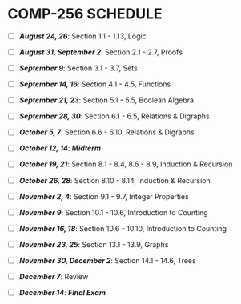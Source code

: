 # COMP-256 SCHEDULE

- [ ] **_August 24, 26_**: Section 1.1 - 1.13, Logic

- [ ] **_August 31, September 2_**: Section 2.1 - 2.7, Proofs

- [ ] **_September 9_**: Section 3.1 - 3.7, Sets

- [ ] **_September 14, 16_**: Section 4.1 - 4.5, Functions

- [ ] **_September 21, 23_**: Section 5.1 - 5.5, Boolean Algebra

- [ ] **_September 28, 30_**: Section 6.1 - 6.5, Relations & Digraphs

- [ ] **_October 5, 7_**: Section 6.6 - 6.10, Relations & Digraphs

- [ ] **_October 12, 14_**:  **_Midterm_**

- [ ] **_October 19, 21_**: Section 8.1 - 8.4, 8.6 - 8.9, Induction & Recursion

- [ ] **_October 26, 28_**: Section 8.10 - 8.14, Induction & Recursion

- [ ] **_November 2, 4_**: Section 9.1 - 9.7, Integer Properties

- [ ] **_November 9_**: Section 10.1 - 10.6, Introduction to Counting

- [ ] **_November 16, 18_**: Section 10.6 - 10.10, Introduction to Counting

- [ ] **_November 23, 25_**: Section 13.1 - 13.9, Graphs

- [ ] **_November 30, December 2_**: Section 14.1 - 14.6, Trees

- [ ] **_December 7_**: Review

- [ ] **_December 14_**: **_Final Exam_**
